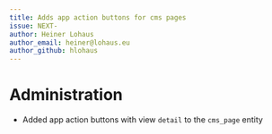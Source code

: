 ```yaml
---
title: Adds app action buttons for cms pages
issue: NEXT-
author: Heiner Lohaus
author_email: heiner@lohaus.eu
author_github: hlohaus
---
```

# Administration
* Added app action buttons with view `detail` to the `cms_page` entity
